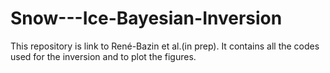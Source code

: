 # Snow---Ice-Bayesian-Inversion

This repository is link to René-Bazin et al.(in prep). It contains all the codes used for the inversion and to plot the figures.
